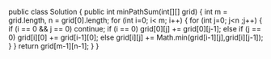 public class Solution {
    public int minPathSum(int[][] grid) {
    int m = grid.length, n = grid[0].length;
    for (int i=0; i< m; i++) {
        for (int j=0; j<n ;j++) {
            if (i == 0 && j == 0) continue;
            if (i == 0) grid[0][j] += grid[0][j-1];
            else if (j == 0) grid[i][0] += grid[i-1][0];
            else grid[i][j] += Math.min(grid[i-1][j],grid[i][j-1]);
        }
    }
    return grid[m-1][n-1];
}
}
